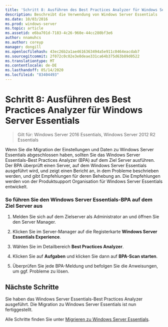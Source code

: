 ```yaml
---
title: 'Schritt 8: Ausführen des Best Practices Analyzer für Windows Server Essentials'
description: Beschreibt die Verwendung von Windows Server Essentials
ms.date: 10/03/2016
ms.prod: windows-server
ms.topic: article
ms.assetid: e6ba701d-7183-4c26-960e-44cc280bf3e6
author: nnamuhcs
ms.author: coreyp
manager: dongill
ms.openlocfilehash: 43ec26b2a1ae4616363494a5e911c0464eacdab7
ms.sourcegitcommit: 2f072c0c02e3e0deae331ca64b375d63b89d0522
ms.translationtype: MT
ms.contentlocale: de-DE
ms.lasthandoff: 05/14/2020
ms.locfileid: "83404493"
---
```

# <a name="step-8-run-the-windows-server-essentials-best-practices-analyzer"></a>Schritt 8: Ausführen des Best Practices Analyzer für Windows Server Essentials

>Gilt für: Windows Server 2016 Essentials, Windows Server 2012 R2 Essentials

Wenn Sie die Migration der Einstellungen und Daten zu Windows Server Essentials abgeschlossen haben, sollten Sie das Windows Server Essentials-Best Practices Analyzer (BPA) auf dem Ziel Server ausführen. Der BPA überprüft einen Server, auf dem Windows Server Essentials ausgeführt wird, und zeigt einen Bericht an, in dem Probleme beschrieben werden, und gibt Empfehlungen für deren Behebung an. Die Empfehlungen werden von der Produktsupport Organisation für Windows Server Essentials entwickelt.  
  
### <a name="to-run-the--windows-server-essentials-bpa-on-the-destination-server"></a>So führen Sie den Windows Server Essentials-BPA auf dem Ziel Server aus  
  
1.  Melden Sie sich auf dem Zielserver als Administrator an und öffnen Sie den Server Manager.  
  
2.  Klicken Sie im Server-Manager auf die Registerkarte **Windows Server Essentials Experience**.  
  
3.  Wählen Sie im Detailbereich **Best Practices Analyzer**.  
  
4.  Klicken Sie auf **Aufgaben** und klicken Sie dann auf **BPA-Scan starten**.  
  
5.  Überprüfen Sie jede BPA-Meldung und befolgen Sie die Anweisungen, um ggf. Probleme zu lösen.  
  
## <a name="next-steps"></a>Nächste Schritte  
 Sie haben das Windows Server Essentials-Best Practices Analyzer ausgeführt. Die Migration zu Windows Server Essentials ist nun fertiggestellt.  
  

Alle Schritte finden Sie unter [Migrieren zu Windows Server Essentials](Migrate-from-Previous-Versions-to-Windows-Server-Essentials-or-Windows-Server-Essentials-Experience.md).

